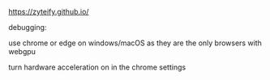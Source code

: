 https://zyteify.github.io/

debugging:

use chrome or edge on windows/macOS as they are the only browsers with webgpu

turn hardware acceleration on in the chrome settings
